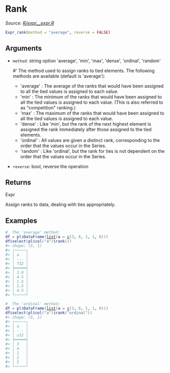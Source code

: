 # Rank

*Source: [R/expr__expr.R](https://github.com/pola-rs/r-polars/tree/main/R/expr__expr.R)*

```r
Expr_rank(method = "average", reverse = FALSE)
```

## Arguments

- `method`: string option 'average', 'min', 'max', 'dense', 'ordinal', 'random'
    
    #' The method used to assign ranks to tied elements. The following methods are available (default is 'average'):
    
     * 'average' : The average of the ranks that would have been assigned to all the tied values is assigned to each value.
     * 'min' : The minimum of the ranks that would have been assigned to all the tied values is assigned to each value. (This is also referred to as "competition" ranking.)
     * 'max' : The maximum of the ranks that would have been assigned to all the tied values is assigned to each value.
     * 'dense' : Like 'min', but the rank of the next highest element is assigned the rank immediately after those assigned to the tied elements.
     * 'ordinal' : All values are given a distinct rank, corresponding to the order that the values occur in the Series.
     * 'random' : Like 'ordinal', but the rank for ties is not dependent on the order that the values occur in the Series.
- `reverse`: bool, reverse the operation

## Returns

Expr

Assign ranks to data, dealing with ties appropriately.

## Examples

<pre class='r-example'><code><span class='r-in'><span><span class='co'>#  The 'average' method:</span></span></span>
<span class='r-in'><span><span class='va'>df</span> <span class='op'>=</span> <span class='va'>pl</span><span class='op'>$</span><span class='fu'>DataFrame</span><span class='op'>(</span><span class='fu'><a href='https://rdrr.io/r/base/list.html'>list</a></span><span class='op'>(</span>a <span class='op'>=</span> <span class='fu'><a href='https://rdrr.io/r/base/c.html'>c</a></span><span class='op'>(</span><span class='fl'>3</span>, <span class='fl'>6</span>, <span class='fl'>1</span>, <span class='fl'>1</span>, <span class='fl'>6</span><span class='op'>)</span><span class='op'>)</span><span class='op'>)</span></span></span>
<span class='r-in'><span><span class='va'>df</span><span class='op'>$</span><span class='fu'>select</span><span class='op'>(</span><span class='va'>pl</span><span class='op'>$</span><span class='fu'>col</span><span class='op'>(</span><span class='st'>"a"</span><span class='op'>)</span><span class='op'>$</span><span class='fu'>rank</span><span class='op'>(</span><span class='op'>)</span><span class='op'>)</span></span></span>
<span class='r-out co'><span class='r-pr'>#&gt;</span> shape: (5, 1)</span>
<span class='r-out co'><span class='r-pr'>#&gt;</span> ┌─────┐</span>
<span class='r-out co'><span class='r-pr'>#&gt;</span> │ a   │</span>
<span class='r-out co'><span class='r-pr'>#&gt;</span> │ --- │</span>
<span class='r-out co'><span class='r-pr'>#&gt;</span> │ f32 │</span>
<span class='r-out co'><span class='r-pr'>#&gt;</span> ╞═════╡</span>
<span class='r-out co'><span class='r-pr'>#&gt;</span> │ 3.0 │</span>
<span class='r-out co'><span class='r-pr'>#&gt;</span> │ 4.5 │</span>
<span class='r-out co'><span class='r-pr'>#&gt;</span> │ 1.5 │</span>
<span class='r-out co'><span class='r-pr'>#&gt;</span> │ 1.5 │</span>
<span class='r-out co'><span class='r-pr'>#&gt;</span> │ 4.5 │</span>
<span class='r-out co'><span class='r-pr'>#&gt;</span> └─────┘</span>
<span class='r-in'><span></span></span>
<span class='r-in'><span><span class='co'>#  The 'ordinal' method:</span></span></span>
<span class='r-in'><span><span class='va'>df</span> <span class='op'>=</span> <span class='va'>pl</span><span class='op'>$</span><span class='fu'>DataFrame</span><span class='op'>(</span><span class='fu'><a href='https://rdrr.io/r/base/list.html'>list</a></span><span class='op'>(</span>a <span class='op'>=</span> <span class='fu'><a href='https://rdrr.io/r/base/c.html'>c</a></span><span class='op'>(</span><span class='fl'>3</span>, <span class='fl'>6</span>, <span class='fl'>1</span>, <span class='fl'>1</span>, <span class='fl'>6</span><span class='op'>)</span><span class='op'>)</span><span class='op'>)</span></span></span>
<span class='r-in'><span><span class='va'>df</span><span class='op'>$</span><span class='fu'>select</span><span class='op'>(</span><span class='va'>pl</span><span class='op'>$</span><span class='fu'>col</span><span class='op'>(</span><span class='st'>"a"</span><span class='op'>)</span><span class='op'>$</span><span class='fu'>rank</span><span class='op'>(</span><span class='st'>"ordinal"</span><span class='op'>)</span><span class='op'>)</span></span></span>
<span class='r-out co'><span class='r-pr'>#&gt;</span> shape: (5, 1)</span>
<span class='r-out co'><span class='r-pr'>#&gt;</span> ┌─────┐</span>
<span class='r-out co'><span class='r-pr'>#&gt;</span> │ a   │</span>
<span class='r-out co'><span class='r-pr'>#&gt;</span> │ --- │</span>
<span class='r-out co'><span class='r-pr'>#&gt;</span> │ u32 │</span>
<span class='r-out co'><span class='r-pr'>#&gt;</span> ╞═════╡</span>
<span class='r-out co'><span class='r-pr'>#&gt;</span> │ 3   │</span>
<span class='r-out co'><span class='r-pr'>#&gt;</span> │ 4   │</span>
<span class='r-out co'><span class='r-pr'>#&gt;</span> │ 1   │</span>
<span class='r-out co'><span class='r-pr'>#&gt;</span> │ 2   │</span>
<span class='r-out co'><span class='r-pr'>#&gt;</span> │ 5   │</span>
<span class='r-out co'><span class='r-pr'>#&gt;</span> └─────┘</span>
 </code></pre>